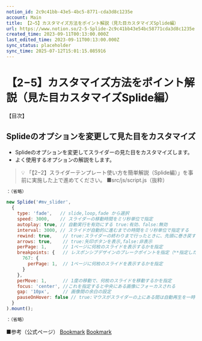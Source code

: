 ```yaml
---
notion_id: 2c9c41bb-43e5-4bc5-8771-cda3d8c1235e
account: Main
title: 【2−5】カスタマイズ方法をポイント解説（見た目カスタマイズSplide編）
url: https://www.notion.so/2-5-Splide-2c9c41bb43e54bc58771cda3d8c1235e
created_time: 2023-09-11T00:13:00.000Z
last_edited_time: 2023-09-11T00:13:00.000Z
sync_status: placeholder
sync_time: 2025-07-12T15:01:15.085916
---
```

# 【2−5】カスタマイズ方法をポイント解説（見た目カスタマイズSplide編）

【目次】
## Splideのオプションを変更して見た目をカスタマイズ
- Splideのオプションを変更してスライダーの見た目をカスタマイズします。
- よく使用するオプションの解説をします。
> 💡 「【2−2】スライダーテンプレート使い方を簡単解説（Splide編）」を事前に実施した上で進めてください。
■src/js/script.js（抜粋）
```javascript
：（省略）

new Splide('#mv_slider',
  {
    type: 'fade',   // slide,loop,fade から選択
    speed: 3000,    // スライダーの移動時間をミリ秒単位で指定
    autoplay: true, // 自動実行を有効にする true:有効、false:無効
    interval: 3000, // スライドが自動的に進むまでの時間をミリ秒単位で指定する
    rewind: true,    // true:スライダーの終わりまで行ったときに、先頭に巻き戻す(type:fade,slideの時使用)
    arrows: true,    // true:矢印ボタンを表示,false:非表示
    perPage: 1,      // 1ページに何枚のスライドを表示するかを指定
    breakpoints: {   // レスポンシブデザインのブレークポイントを指定（**指定したpx以下**の場合）
      767: {
        perPage: 1,  // 1ページに何枚のスライドを表示するかを指定
      }
    },
    perMove: 1,      // 1度の移動で、何枚のスライドを移動するかを指定
    focus: 'center', //これを指定すると中央にある画像にフォーカスされる
    gap: '10px',     // 画像間の余白の設定
    pauseOnHover: false // true:マウスがスライダーの上にある間は自動再生を一時停止します,false:停止しない
  }
).mount();

：（省略）
```
■参考（公式ページ）
[Bookmark](https://ja.splidejs.com/guides/options/)
[Bookmark](https://ja.splidejs.com/guides/)